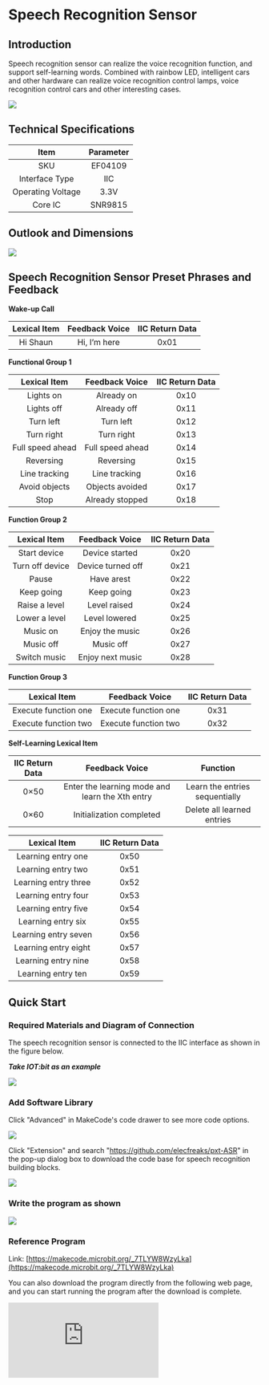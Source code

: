 ﻿# Speech Recognition Sensor

## Introduction
Speech recognition sensor can realize the voice recognition function, and support self-learning words. Combined with rainbow LED, intelligent cars and other hardware can realize voice recognition control lamps, voice recognition control cars and other interesting cases.

 ![](https://wiki-media-ef.oss-cn-hongkong.aliyuncs.com//images/EF04108-01.png)

## Technical Specifications
| Item | Parameter |
| :-: | :-: |
| SKU | EF04109 |
| Interface Type | IIC |
| Operating Voltage | 3.3V |
| Core IC | SNR9815 |

## Outlook and Dimensions

![](https://wiki-media-ef.oss-cn-hongkong.aliyuncs.com//images/EF04108-02.png)

## Speech Recognition Sensor Preset Phrases and Feedback

**Wake-up Call**

| Lexical Item | Feedback Voice | IIC Return Data |
| :-: | :-: | :-: |
| Hi Shaun | Hi, I’m here | 0x01 |

**Functional Group 1**

| Lexical Item | Feedback Voice | IIC Return Data |
| :-: | :-: | :-: |
| Lights on | Already on | 0x10 |
| Lights off | Already off | 0x11 |
| Turn left | Turn left | 0x12 |
| Turn right | Turn right | 0x13 |
| Full speed ahead | Full speed ahead | 0x14 |
| Reversing | Reversing | 0x15 |
| Line tracking | Line tracking | 0x16 |
| Avoid objects | Objects avoided | 0x17 |
| Stop | Already stopped | 0x18 |

**Function Group 2**

| Lexical Item | Feedback Voice | IIC Return Data |
| :-: | :-: | :-: |
| Start device | Device started | 0x20 |
| Turn off device | Device turned off | 0x21 |
| Pause | Have arest | 0x22 |
| Keep going | Keep going | 0x23 |
| Raise a level | Level raised | 0x24 |
| Lower a level | Level lowered | 0x25 |
| Music on | Enjoy the music | 0x26 |
| Music off | Music off | 0x27 |
| Switch music | Enjoy next music | 0x28 |

**Function Group 3**

| Lexical Item | Feedback Voice | IIC Return Data |
| :-: | :-: | :-: |
| Execute function one | Execute function one | 0x31 |
| Execute function two | Execute function two | 0x32 |

**Self-Learning Lexical Item**

| IIC Return Data | Feedback Voice | Function |
| :-: | :-: | :-: |
| 0×50 | Enter the learning mode and learn the Xth entry | Learn the entries sequentially |
| 0×60 | Initialization completed | Delete all learned entries |

| Lexical Item | IIC Return Data |
| :-: | :-: |
| Learning entry one | 0x50 |
| Learning entry two | 0x51 |
| Learning entry three | 0x52 |
| Learning entry four | 0x53 |
| Learning entry five | 0x54 |
| Learning entry six | 0x55 |
| Learning entry seven | 0x56 |
| Learning entry eight | 0x57 |
| Learning entry nine | 0x58 |
| Learning entry ten | 0x59 |

## Quick Start

### Required Materials and Diagram of Connection

The speech recognition sensor is connected to the IIC interface as shown in the figure below.

***Take IOT:bit as an example***

![](https://wiki-media-ef.oss-cn-hongkong.aliyuncs.com//images/EF04108-03.png)

### Add Software Library
Click "Advanced" in MakeCode's code drawer to see more code options.

![](https://wiki-media-ef.oss-cn-hongkong.aliyuncs.com//images/EF04108-04.png)

Click "Extension" and search "https://github.com/elecfreaks/pxt-ASR" in the pop-up dialog box to download the code base for speech recognition building blocks.

![](https://wiki-media-ef.oss-cn-hongkong.aliyuncs.com//images/EF04108-05.png)


### Write the program as shown



![](https://wiki-media-ef.oss-cn-hongkong.aliyuncs.com//images/EF04108-06.png)




### Reference Program
Link: [https://makecode.microbit.org/_7TLYW8WzyLka](https://makecode.microbit.org/_7TLYW8WzyLka)

You can also download the program directly from the following web page, and you can start running the program after the download is complete.

<div
    style={{
        position: 'relative',
        paddingBottom: '60%',
        overflow: 'hidden',
    }}
>
    <iframe
        src="https://makecode.microbit.org/_7TLYW8WzyLka"
        frameborder="0"
        sandbox="allow-popups allow-forms allow-scripts allow-same-origin"
        style={{
            position: 'absolute',
            width: '100%',
            height: '100%',
        }}
    />
</div>

### Result
The content of the LED display is controlled by a voice recognition sensor.

## Related Cases


## Technical File
